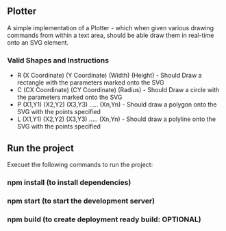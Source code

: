 ## Plotter

A simple implementation of a Plotter - which when given various drawing commands from within a text area, should be able draw them in real-time onto an SVG element.

### Valid Shapes and Instructions

- R (X Coordinate) (Y Coordinate) (Width) (Height) - Should Draw a rectangle with the parameters marked onto the SVG
- C (CX Coordinate) (CY Coordinate) (Radius) - Should Draw a circle with the parameters marked onto the SVG
- P (X1,Y1) (X2,Y2) (X3,Y3) ..... (Xn,Yn) - Should draw a polygon onto the SVG with the points specified
- L (X1,Y1) (X2,Y2) (X3,Y3) ..... (Xn,Yn) - Should draw a polyline onto the SVG with the points specified

## Run the project

Execuet the following commands to run the project:

### npm install (to install dependencies)
### npm start (to start the development server)

### npm build (to create deployment ready build: OPTIONAL)